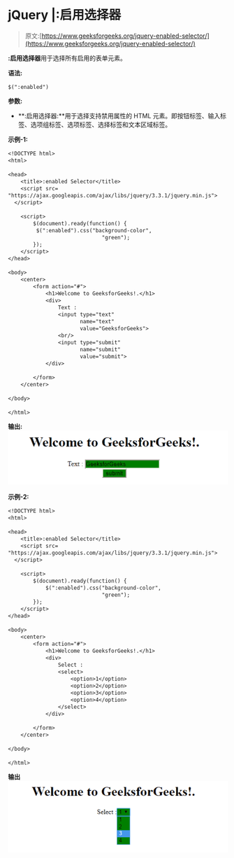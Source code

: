 # jQuery |:启用选择器

> 原文:[https://www.geeksforgeeks.org/jquery-enabled-selector/](https://www.geeksforgeeks.org/jquery-enabled-selector/)

**:启用选择器**用于选择所有启用的表单元素。

**语法:**

```
$(":enabled")
```

**参数:**

*   **:启用选择器:**用于选择支持禁用属性的 HTML 元素。即按钮标签、输入标签、选项组标签、选项标签、选择标签和文本区域标签。

**示例-1:**

```
<!DOCTYPE html>
<html>

<head>
    <title>:enabled Selector</title>
    <script src=
"https://ajax.googleapis.com/ajax/libs/jquery/3.3.1/jquery.min.js">
  </script>

    <script>
        $(document).ready(function() {
         $(":enabled").css("background-color",
                              "green");
        });
    </script>
</head>

<body>
    <center>
        <form action="#">
            <h1>Welcome to GeeksforGeeks!.</h1>
            <div>
                Text :
                <input type="text"
                       name="text"
                       value="GeeksforGeeks">
                <br/>
                <input type="submit" 
                       name="submit" 
                       value="submit">
            </div>

        </form>
    </center>

</body>

</html>
```

**输出:**
![](img/6b9f731de90932ec04f4ef4043b8a4a6.png)

**示例-2:**

```
<!DOCTYPE html>
<html>

<head>
    <title>:enabled Selector</title>
    <script src=
"https://ajax.googleapis.com/ajax/libs/jquery/3.3.1/jquery.min.js">
  </script>

    <script>
        $(document).ready(function() {
            $(":enabled").css("background-color",
                              "green");
        });
    </script>
</head>

<body>
    <center>
        <form action="#">
            <h1>Welcome to GeeksforGeeks!.</h1>
            <div>
                Select :
                <select>
                    <option>1</option>
                    <option>2</option>
                    <option>3</option>
                    <option>4</option>
                </select>
            </div>

        </form>
    </center>

</body>

</html>
```

**输出**
![](img/b04aec1e52671a32b9238eebd4f9fae6.png)